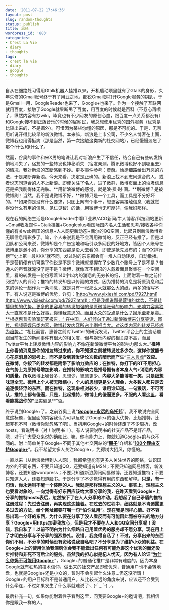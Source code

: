 ```yaml
---
date: '2011-07-22 17:46:36'
layout: post
slug: random-thoughts
status: publish
title: 思绪
wordpress_id: '883'
categories:
- C'est La Vie
- diary
- thoughts
tags:
- c'est la vie
- diary
- google
- thoughts
---
```


自从在细路处习得用Gtalk机器人挂推以来，开机启动项里就有了Gtalk的身影，久年失修的Gmail账号终于有了用武之地。都说Gmail是打开Google服务的钥匙，于是Gmail一用，GoogleReader也来了，Google+也来了。作为一个接触了互联网就用百度，接触了Google就果断甩了百度，用百度的时候就是百科（不忍心再喷了，纵然内容有抄wiki，毕竟也有不少网友的原创心血，跟百度一点关系都没有）和Google搜不到正版音乐的时候的屁网民，我总想使用优秀的国外服务（优秀是比较出来的，不是媚外）。可惜因为某些你懂的原因，那是不可能的。于是，无奈用听说开得比较早的新浪微博。本来嘛，新浪是上市公司，不少名人博客在上面，微博我也用得挺爽（那是当然，第一次接触这类新的社交网站），已经慢慢淡忘了那个f什么和t什么了。


然而，谷奥的事件和宋X男的笔诛让我对新浪产生了不信任，结合自己有些转发悄悄地消失了，宿友的一些转发也神秘消失（宿友亲测，腾讯微博也好不到哪里去）的情况，我对新浪的垄断感到不妙。更多事件参考：[贾葭](http://blog.qq.com/qzone/63600351/1310651439.htm)。恰逢细路给出万恶的方法，于是果断弃新浪。今天来看，决定是正确的。新浪上找不到志同道合的人，或者说志同道合的人不上新浪。即使关注了名人，进了微群，微博页面上的垃圾信息还是把我刷得体无完肤。**用新浪微博的感觉，就是浪·费·时·间。**刷微博？是被微博刷！当然，我不是说微博不好，**微博只是一个工具，而工具是不分好坏的。**如果你是没有什么要求，只图上网有个事干，想更容易接触信息（我就觉得没什么有用的信息，见仁见智）的话，用微博也无可厚非，像我妈那样。

现在我的网络生活是GoogleReader中看IT业界/ACG新闻/牛人博客/科技网站更新+Gmail收发邮件+Gtalk挂推+Googleplus看国际国内名人生活和思考/接收各种你懂的有关web目田的信息+人人网更新动态+偶尔的QQ空间，比起只刷新浪微博看无聊信息精彩多了。嘛，个人来说我是不会再用微博的，反正已经有推了。但是以团队和公司来说，微博却是个广告宝地和吸引众多网民的好地方，皆因个人账号在微博里是渺小的，你分享的东西那是没人去看的，即使是抢先发布的；而“XX排行榜”“史上第一最XXX”就不同，发过时的东东都会有一堆人自动转发，自动散播。于是营销便有机可乘了你说是不是？微博就掌握在了少数几个账号上了是不是？普通人的声音就淹没了是不是？微博，就像互不相识的人戴着面具聚集在一个空间里，看的转发是一份份写着140字以内的消息的无穷长的纸，上面附着一堆之前传阅过的人的评论；推特的转发却是以传阅的方式，因为推特的消息是将原消息和后来的评论一起作为一条消息，就是只有一张那么大就那么大的纸，再多的话写不下。有人说这是微博的优势，详见：[http://www.yixieshi.com/pd/7927.html](http://www.yixieshi.com/pd/7927.html)；但是我想说那是营销的优势，不是转播思想的优势。更多的更容易的转发加强的是原微博账号的影响力，影响力容易独大一直就不是什么好事，你懂我意思的。而且大众的受点是什么？娱乐至死足矣。**根据惠普实验室研究报告，“ 在中国，人们倾向于通过新浪微博来分享笑话、图片、视频等娱乐类内容，微博转发内容所占比例相当大。对这类内容的转发已经成为趋势。”  “相比而言，惠普之前对Twitter的研究发现，Twitter平台上的主流话题跟当前发生的新闻事件有很大的相关度，但与娱乐内容的相关度不高，而且Twitter平台上转发微博内容的影响力不像在新浪微博平台的影响力那么大。”**推特上你看的消息是你的推友转过来的，你不知道之前被转发过多少次，这样你就能专心在原消息的思考上，而不是受到转发评论次数的暗示而产生“**[三人言虎](http://baike.baidu.com/view/279756.htm)**”效应。在微博，你按下的转发都是附带了影响力效应的；在推特，你打下的RT不用担心在气势上为原推号增加影响，在推特的影响力是推号拥有者本身人气+消息的内容和质量。所以**微博上噪音多，思想少，智慧更少。**内容大多能博君一笑，只是细想味道全无。微博上个人被无限缩小，个人的思想更是少人理会，大多数人都只是去追逐很轻浮的东西。而在推特，这现象相对较少，谁用谁知道。一句狠话，不可否认，推特上都有傻逼，只是，比起推特，微博上的傻逼更多。不服的人看**[这里](http://baiwuya.net/2011/06/24/twitter/)**，看看能挑战你的“**[证实偏见](http://www.guokr.com/article/4935/)**”否。

终于说到Google+了。之前谷奥上说“**[Google+永远的乌托邦](http://www.guao.hk/posts/can-the-google-utopia-last.html)**”。我不敢说完全同意这标题，但里面的内容我认为可以反映了Google+的强大优势，比起推特，比起非死不可（微博你就忽略了吧）。当初用Google+的时候还废了不少周折，改hosts，看说明书（对！说明书！）。有人说要说明书的社交产品不是好产品，嗯，对于广大受众来说的确如此。嘛，你有能力上，你就知道Google+的与众不同的。附上简单关于Google+不同于其他社交网站的“**[圈子](http://leiphone.com/digitally-organize-our-friends.html)**”介绍和“**[100个理由支持Google+](http://www.bokeboke.net/articles/43374.html)**”。我不希望太多人关注Google+，免得树大招风，你懂的。

一直以来（从新浪微博到人人网），我都希望能有更多人关注世界的网络，认识国内外的不同东西，不要只知道QQ，还要知道有MSN；不要只知道网易博客，新浪博客，还要知道wordpress；不要只知道新浪腾讯网易微博，还要知道推特；不要只知道人人，还要知道脸书。于是分享了不少觉得有用的东西和解释。**只是，有一句话，你永远叫不醒一个装睡的人。**我就是那样理想主义的人。事实上，理想主义也要看对象的。一向觉得有好东西应该给大家分享的我，在昨天看到Google+上分享的推特hosts表后，忽然按下了在人人分享的冲动。我想起了自己矛盾的推特注册过程：先过去注册，再实现这边挂着。在过去的过程中，细路就是不肯透露更多过去的方法，给个网址都要叮嘱一句“怕你乱用”。现在我是同样心情。好不容易出现一个好的东西，为什么要在分享了没人看反而有可能因此而被夺去的地方分享？Google+用https加密我放心，但是我才不要在人人和QQ空间分享呢！没错，我自私了！以前不明白为什么细路自己用着优秀的服务却不愿分享，现在用上了才明白分享与不分享的强烈挣扎。没错，我变得自私了！不过，分享出来的东西你们不用，不分享的时候没有资格说我自私吧？不分享是为了维护小众的利益。在Google+上的使用体验我深刻体会我不能做出任何有可能危害这个优秀的而还没步推特和非死不可后尘的服务。虽然我的担心似是杞人忧天，因为有人论证“**[为什么你妈不可能用Google+](http://leiphone.com/ur-mom-use-google-p.html)**”，Google+的普通化推广是非常有难度的，因为本身Google就有狂热的技术信仰，做出来的社交产品即使优秀，普通用户也不会转地盘，也就是Google+还是小众的，暂时不会引起什么注意...但这没所谓！Google+的用户目标群不是普通用户。从比较长远的角度来说，应该还不会受到什么牵连，不过如果发生了什么事就难说了╮(╯_╰)╭。

最后补充一句，如果你能耐着性子看到这里，问我要Google+的邀请吧，我相信你是跟我一样的人。
